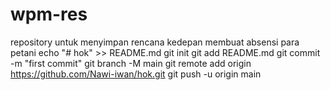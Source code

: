 # wpm-res
repository untuk menyimpan rencana kedepan
membuat absensi para petani
echo "# hok" >> README.md
git init
git add README.md
git commit -m "first commit"
git branch -M main
git remote add origin https://github.com/Nawi-iwan/hok.git
git push -u origin main
